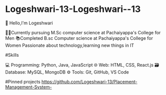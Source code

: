 # Logeshwari-13-Logeshwari--13
👋 Hello,I'm Logeshwari 

👩‍🎓Currently pursuing M.Sc computer science at Pachaiyappa's College for Men 
📚Completed B.sc Computer science at Pachaiyappa's College for Women 
Passionate about technology,learning new things in IT

#Skills

💻 Programming: Python, Java, JavaScript
🌐 Web: HTML, CSS, React.js
🗃️ Database: MySQL, MongoDB
⚙️ Tools: Git, GitHub, VS Code

#Pinned projects
https://github.com/Logeshwari-13/Placement-Management-System-
